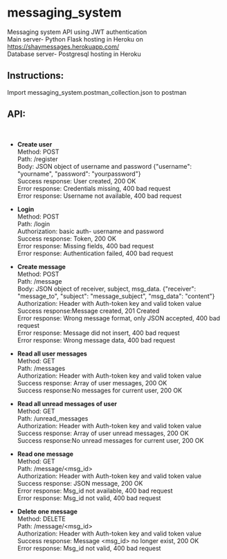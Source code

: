 # messaging_system

Messaging system API using JWT authentication<br>
Main server- Python Flask hosting in Heroku on https://shaymessages.herokuapp.com/<br>
Database server- Postgresql hosting in Heroku

<h2>Instructions:</h2>
Import messaging_system.postman_collection.json to postman<br>


<h2>API:</h2><br>

* **Create user**<br>
Method: POST <br>
Path: /register  
Body: JSON object of username and password  {"username": "yourname", "password": "yourpassword"}<br>
Success response: User created, 200 OK<br>
Error response: Credentials missing, 400 bad request<br>
Error response: Username not available, 400 bad request<br>



* **Login**<br> 
Method: POST <br>
Path: /login<br>
Authorization: basic auth- username and password <br>
Success response: Token, 200 OK<br>
Error response: Missing fields, 400 bad request<br>
Error response: Authentication failed, 400 bad request<br>

* **Create message**<br> 
Method: POST <br>
Path: /message<br>
Body: JSON object of receiver, subject, msg_data. {"receiver": "message_to", "subject": "message_subject", "msg_data": "content"}<br>
Authorization: Header with Auth-token key and valid token value <br>
Success response:Message created, 201 Created<br>
Error response: Wrong message format, only JSON accepted, 400 bad request<br>
Error response: Message did not insert, 400 bad request<br>
Error response: Wrong message data, 400 bad request<br>

* **Read all user messages**<br> 
Method: GET <br>
Path: /messages<br>
Authorization: Header with Auth-token key and valid token value <br>
Success response: Array of user messages, 200 OK<br>
Success response:No messages for current user, 200 OK<br>

* **Read all unread messages of user**<br> 
Method: GET <br>
Path: /unread_messages<br>
Authorization: Header with Auth-token key and valid token value <br>
Success response: Array of user unread messages, 200 OK<br>
Success response:No unread messages for current user, 200 OK<br>

* **Read one message**<br> 
Method: GET <br>
Path: /message/<msg_id><br>
Authorization: Header with Auth-token key and valid token value <br>
Success response: JSON message, 200 OK<br>
Error response: Msg_id not available, 400 bad request<br>
Error response: Msg_id not valid, 400 bad request<br>

* **Delete one message**<br> 
Method: DELETE <br>
Path: /message/<msg_id><br>
Authorization: Header with Auth-token key and valid token value <br>
Success response: Message <msg_id> no longer exist, 200 OK<br>
Error response: Msg_id not valid, 400 bad request<br>


